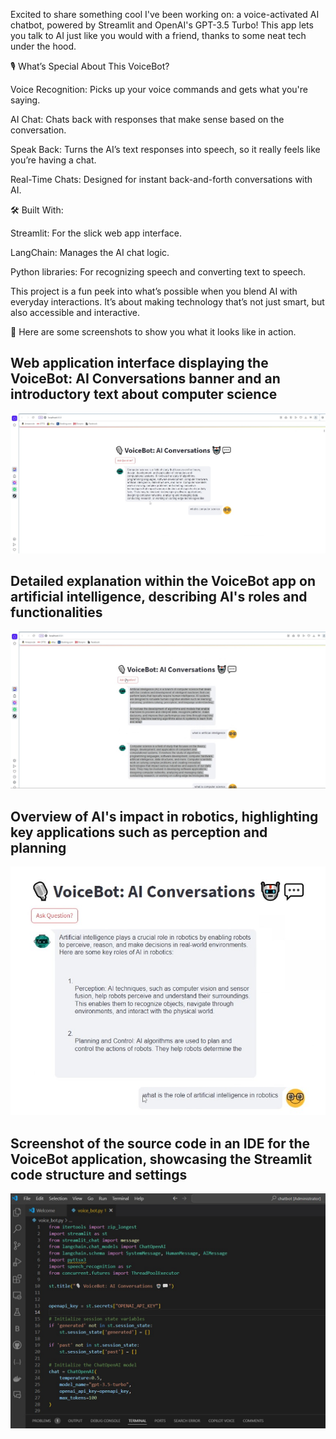 Excited to share something cool I've been working on: a voice-activated AI chatbot, powered by Streamlit and OpenAI's GPT-3.5 Turbo! This app lets you talk to AI just like you would with a friend, thanks to some neat tech under the hood.

🎙️ What’s Special About This VoiceBot?

Voice Recognition: Picks up your voice commands and gets what you're saying.

AI Chat: Chats back with responses that make sense based on the conversation.

Speak Back: Turns the AI’s text responses into speech, so it really feels like you’re having a chat.

Real-Time Chats: Designed for instant back-and-forth conversations with AI.

🛠️ Built With:

Streamlit: For the slick web app interface.

LangChain: Manages the AI chat logic.

Python libraries: For recognizing speech and converting text to speech.

This project is a fun peek into what’s possible when you blend AI with everyday interactions. It’s about making technology that’s not just smart, but also accessible and interactive.

👀 Here are some screenshots to show you what it looks like in action.





## Web application interface displaying the VoiceBot: AI Conversations banner and an introductory text about computer science
![Web application interface displaying the VoiceBot: AI Conversations banner and an introductory text about computer science](Screenshot%20-1.jpg)

## Detailed explanation within the VoiceBot app on artificial intelligence, describing AI's roles and functionalities
![Detailed explanation within the VoiceBot app on artificial intelligence, describing AI's roles and functionalities](Screenshot%20-2.jpg)

## Overview of AI's impact in robotics, highlighting key applications such as perception and planning
![Overview of AI's impact in robotics, highlighting key applications such as perception and planning](Screenshot%20-3.jpg)

## Screenshot of the source code in an IDE for the VoiceBot application, showcasing the Streamlit code structure and settings
![Screenshot of the source code in an IDE for the VoiceBot application, showcasing the Streamlit code structure and settings](Screenshot%20-4.jpg)
